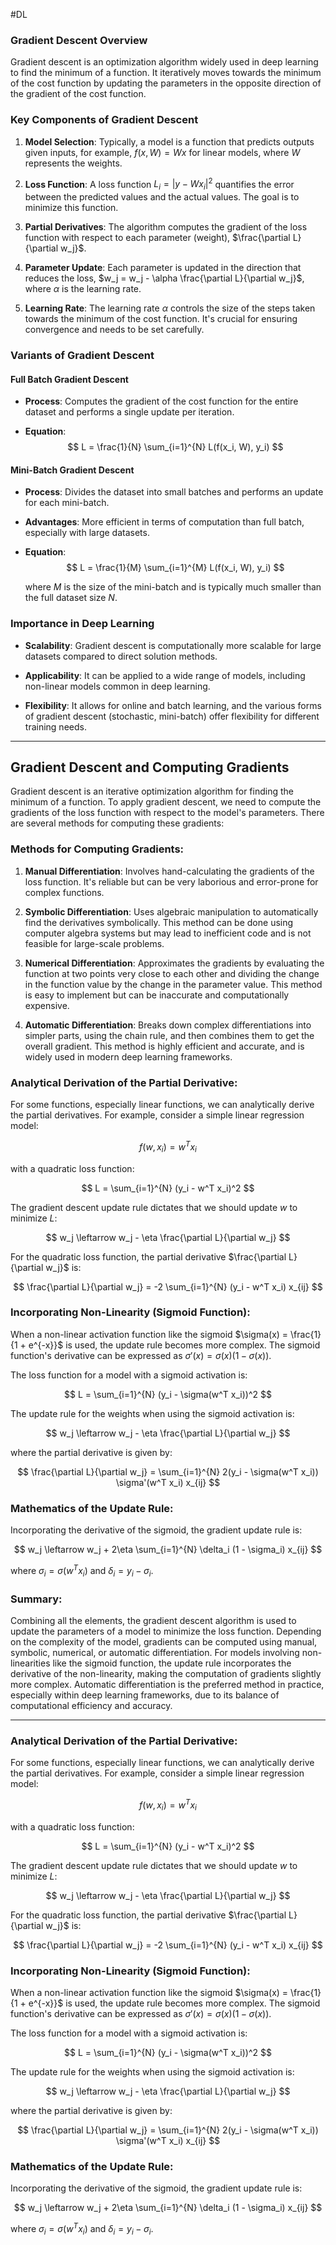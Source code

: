 #DL 
### Gradient Descent Overview

Gradient descent is an optimization algorithm widely used in deep learning to find the minimum of a function. It iteratively moves towards the minimum of the cost function by updating the parameters in the opposite direction of the gradient of the cost function.

### Key Components of Gradient Descent

1. **Model Selection**: Typically, a model is a function that predicts outputs given inputs, for example, $f(x, W) = Wx$ for linear models, where $W$ represents the weights.

2. **Loss Function**: A loss function $L_i = |y - Wx_i|^2$ quantifies the error between the predicted values and the actual values. The goal is to minimize this function.

3. **Partial Derivatives**: The algorithm computes the gradient of the loss function with respect to each parameter (weight), $\frac{\partial L}{\partial w_j}$.

4. **Parameter Update**: Each parameter is updated in the direction that reduces the loss, $w_j = w_j - \alpha \frac{\partial L}{\partial w_j}$, where $\alpha$ is the learning rate.

5. **Learning Rate**: The learning rate $\alpha$ controls the size of the steps taken towards the minimum of the cost function. It's crucial for ensuring convergence and needs to be set carefully.

### Variants of Gradient Descent

#### Full Batch Gradient Descent

- **Process**: Computes the gradient of the cost function for the entire dataset and performs a single update per iteration.
  
- **Equation**: 
  $$ L = \frac{1}{N} \sum_{i=1}^{N} L(f(x_i, W), y_i) $$

#### Mini-Batch Gradient Descent

- **Process**: Divides the dataset into small batches and performs an update for each mini-batch.
  
- **Advantages**: More efficient in terms of computation than full batch, especially with large datasets.
  
- **Equation**: 
  $$ L = \frac{1}{M} \sum_{i=1}^{M} L(f(x_i, W), y_i) $$
  
  where $M$ is the size of the mini-batch and is typically much smaller than the full dataset size $N$.

### Importance in Deep Learning

- **Scalability**: Gradient descent is computationally more scalable for large datasets compared to direct solution methods.
  
- **Applicability**: It can be applied to a wide range of models, including non-linear models common in deep learning.
  
- **Flexibility**: It allows for online and batch learning, and the various forms of gradient descent (stochastic, mini-batch) offer flexibility for different training needs.

---

## Gradient Descent and Computing Gradients

Gradient descent is an iterative optimization algorithm for finding the minimum of a function. To apply gradient descent, we need to compute the gradients of the loss function with respect to the model's parameters. There are several methods for computing these gradients:

### Methods for Computing Gradients:

1. **Manual Differentiation**: Involves hand-calculating the gradients of the loss function. It's reliable but can be very laborious and error-prone for complex functions.

2. **Symbolic Differentiation**: Uses algebraic manipulation to automatically find the derivatives symbolically. This method can be done using computer algebra systems but may lead to inefficient code and is not feasible for large-scale problems.

3. **Numerical Differentiation**: Approximates the gradients by evaluating the function at two points very close to each other and dividing the change in the function value by the change in the parameter value. This method is easy to implement but can be inaccurate and computationally expensive.

4. **Automatic Differentiation**: Breaks down complex differentiations into simpler parts, using the chain rule, and then combines them to get the overall gradient. This method is highly efficient and accurate, and is widely used in modern deep learning frameworks.

### Analytical Derivation of the Partial Derivative:

For some functions, especially linear functions, we can analytically derive the partial derivatives. For example, consider a simple linear regression model:

$$ f(w, x_i) = w^T x_i $$

with a quadratic loss function:

$$ L = \sum_{i=1}^{N} (y_i - w^T x_i)^2 $$

The gradient descent update rule dictates that we should update $w$ to minimize $L$:

$$ w_j \leftarrow w_j - \eta \frac{\partial L}{\partial w_j} $$

For the quadratic loss function, the partial derivative $\frac{\partial L}{\partial w_j}$ is:

$$ \frac{\partial L}{\partial w_j} = -2 \sum_{i=1}^{N} (y_i - w^T x_i) x_{ij} $$

### Incorporating Non-Linearity (Sigmoid Function):

When a non-linear activation function like the sigmoid $\sigma(x) = \frac{1}{1 + e^{-x}}$ is used, the update rule becomes more complex. The sigmoid function's derivative can be expressed as $\sigma'(x) = \sigma(x)(1 - \sigma(x))$.

The loss function for a model with a sigmoid activation is:

$$ L = \sum_{i=1}^{N} (y_i - \sigma(w^T x_i))^2 $$

The update rule for the weights when using the sigmoid activation is:

$$ w_j \leftarrow w_j - \eta \frac{\partial L}{\partial w_j} $$

where the partial derivative is given by:

$$ \frac{\partial L}{\partial w_j} = \sum_{i=1}^{N} 2(y_i - \sigma(w^T x_i)) \sigma'(w^T x_i) x_{ij} $$

### Mathematics of the Update Rule:

Incorporating the derivative of the sigmoid, the gradient update rule is:

$$ w_j \leftarrow w_j + 2\eta \sum_{i=1}^{N} \delta_i (1 - \sigma_i) x_{ij} $$

where $\sigma_i = \sigma(w^T x_i)$ and $\delta_i = y_i - \sigma_i$.

### Summary:

Combining all the elements, the gradient descent algorithm is used to update the parameters of a model to minimize the loss function. Depending on the complexity of the model, gradients can be computed using manual, symbolic, numerical, or automatic differentiation. For models involving non-linearities like the sigmoid function, the update rule incorporates the derivative of the non-linearity, making the computation of gradients slightly more complex. Automatic differentiation is the preferred method in practice, especially within deep learning frameworks, due to its balance of computational efficiency and accuracy.

---
### Analytical Derivation of the Partial Derivative:

For some functions, especially linear functions, we can analytically derive the partial derivatives. For example, consider a simple linear regression model:

$$ f(w, x_i) = w^T x_i $$

with a quadratic loss function:

$$ L = \sum_{i=1}^{N} (y_i - w^T x_i)^2 $$

The gradient descent update rule dictates that we should update $w$ to minimize $L$:

$$ w_j \leftarrow w_j - \eta \frac{\partial L}{\partial w_j} $$

For the quadratic loss function, the partial derivative $\frac{\partial L}{\partial w_j}$ is:

$$ \frac{\partial L}{\partial w_j} = -2 \sum_{i=1}^{N} (y_i - w^T x_i) x_{ij} $$

### Incorporating Non-Linearity (Sigmoid Function):

When a non-linear activation function like the sigmoid $\sigma(x) = \frac{1}{1 + e^{-x}}$ is used, the update rule becomes more complex. The sigmoid function's derivative can be expressed as $\sigma'(x) = \sigma(x)(1 - \sigma(x))$.

The loss function for a model with a sigmoid activation is:

$$ L = \sum_{i=1}^{N} (y_i - \sigma(w^T x_i))^2 $$

The update rule for the weights when using the sigmoid activation is:

$$ w_j \leftarrow w_j - \eta \frac{\partial L}{\partial w_j} $$

where the partial derivative is given by:

$$ \frac{\partial L}{\partial w_j} = \sum_{i=1}^{N} 2(y_i - \sigma(w^T x_i)) \sigma'(w^T x_i) x_{ij} $$

### Mathematics of the Update Rule:

Incorporating the derivative of the sigmoid, the gradient update rule is:

$$ w_j \leftarrow w_j + 2\eta \sum_{i=1}^{N} \delta_i (1 - \sigma_i) x_{ij} $$

where $\sigma_i = \sigma(w^T x_i)$ and $\delta_i = y_i - \sigma_i$.
